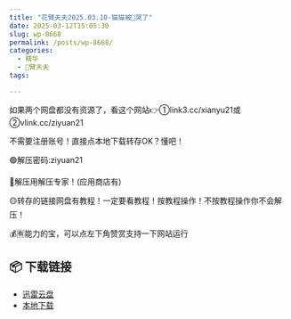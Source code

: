 ```yaml
---
title: "花臂夫夫2025.03.10-猫猫被🌿哭了"
date: 2025-03-12T15:05:30
slug: wp-8668
permalink: /posts/wp-8668/
categories:
  - 精华
  - 🌸臂夫夫
tags:

---
```


如果两个网盘都没有资源了，看这个网站👉①link3.cc/xianyu21或②vlink.cc/ziyuan21

不需要注册账号！直接点本地下载转存OK？懂吧！

🟢解压密码:ziyuan21

🔵解压用解压专家！(应用商店有)

🟡转存的链接网盘有教程！一定要看教程！按教程操作！不按教程操作你不会解压！

💰🈶能力的宝，可以点左下角赞赏支持一下网站运行

## 📦 下载链接
- [迅雷云盘](https://blziyuan21.com/pay-download/8668?key=82e9a64735&down_id=0)
- [本地下载](https://blziyuan21.com/pay-download/8668?key=82e9a64735&down_id=1)


